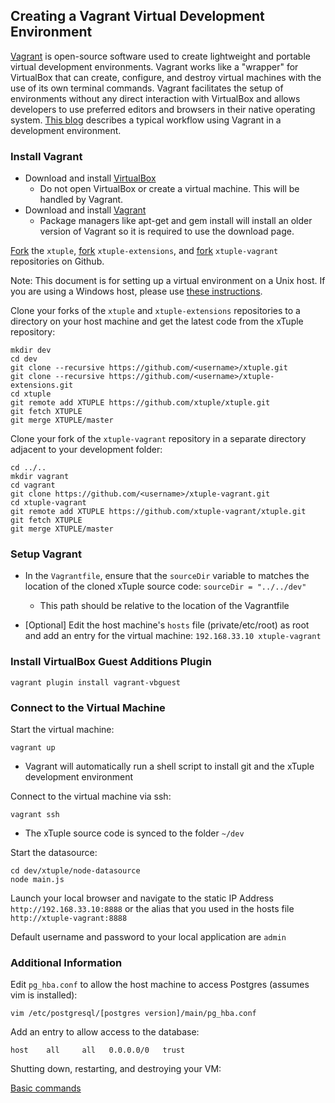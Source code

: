 ## Creating a Vagrant Virtual Development Environment ##

[Vagrant](http://docs.vagrantup.com/v2/why-vagrant/index.html) is open-source software used to create lightweight and portable virtual development environments. Vagrant works like a "wrapper" for VirtualBox that can create, configure, and destroy virtual machines with the use of its own terminal commands. Vagrant facilitates the setup of environments without any direct interaction with VirtualBox and allows developers to use preferred editors and browsers in their native operating system. [This blog](http://mitchellh.com/the-tao-of-vagrant) describes a typical workflow using Vagrant in a development environment.

###  Install Vagrant ###

- Download and install [VirtualBox](https://www.virtualbox.org/wiki/Downloads)
  - Do not open VirtualBox or create a virtual machine. This will be handled by Vagrant.
- Download and install [Vagrant](http://www.vagrantup.com/downloads.html)
  - Package managers like apt-get and gem install will install an older version of Vagrant so it is required to use the download page.

[Fork](http://github.com/xtuple/xtuple/fork) the `xtuple`, [fork](http://github.com/xtuple/xtuple-extensions/fork)  `xtuple-extensions`, and [fork](http://github.com/xtuple/xtuple-vagrant/fork)  `xtuple-vagrant` repositories on Github.

Note: This document is for setting up a virtual environment on a Unix host. If you are using a Windows host,
please use [these instructions](../../wiki/Creating-a-Vagrant-Virtual-Environment-on-a-Windows-Host).

Clone your forks of the `xtuple` and `xtuple-extensions` repositories to a directory on your host machine and get the latest code from the xTuple repository:

    mkdir dev
    cd dev
    git clone --recursive https://github.com/<username>/xtuple.git
    git clone --recursive https://github.com/<username>/xtuple-extensions.git
    cd xtuple
    git remote add XTUPLE https://github.com/xtuple/xtuple.git
    git fetch XTUPLE
    git merge XTUPLE/master
    
Clone your fork of the `xtuple-vagrant` repository in a separate directory adjacent to your development folder:

    cd ../..
    mkdir vagrant
    cd vagrant
    git clone https://github.com/<username>/xtuple-vagrant.git
    cd xtuple-vagrant
    git remote add XTUPLE https://github.com/xtuple-vagrant/xtuple.git
    git fetch XTUPLE
    git merge XTUPLE/master

### Setup Vagrant ###

- In the `Vagrantfile`, ensure that the `sourceDir` variable to matches the location of the cloned xTuple source code: `sourceDir = "../../dev"`
  - This path should be relative to the location of the Vagrantfile

- [Optional] Edit the host machine's `hosts` file (private/etc/root) as root and add an entry for the virtual machine: `192.168.33.10 xtuple-vagrant`

### Install VirtualBox Guest Additions Plugin

    vagrant plugin install vagrant-vbguest

### Connect to the Virtual Machine ###

Start the virtual machine:

    vagrant up
    
- Vagrant will automatically run a shell script to install git and the xTuple development environment

Connect to the virtual machine via ssh:

    vagrant ssh
    
- The xTuple source code is synced to the folder `~/dev`

Start the datasource:

    cd dev/xtuple/node-datasource
    node main.js

Launch your local browser and navigate to the static IP Address `http://192.168.33.10:8888` or
the alias that you used in the hosts file `http://xtuple-vagrant:8888`

Default username and password to your local application are `admin`

### Additional Information ###

Edit `pg_hba.conf` to allow the host machine to access Postgres (assumes vim is installed):

    vim /etc/postgresql/[postgres version]/main/pg_hba.conf

Add an entry to allow access to the database:

    host    all     all   0.0.0.0/0   trust

Shutting down, restarting, and destroying your VM:

[Basic commands](../../wiki/Vagrant-Tips-and-Tricks#wiki-vagrant-commands)
